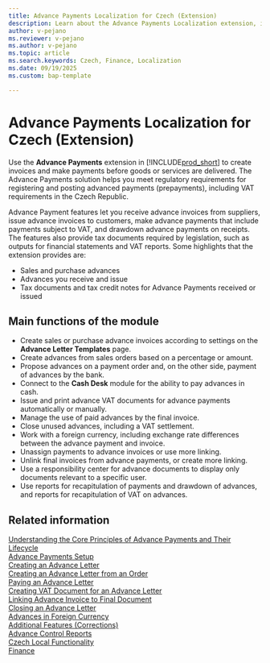 ```yaml
---
title: Advance Payments Localization for Czech (Extension) 
description: Learn about the Advance Payments Localization extension, including its features for managing advance invoices, payments, and VAT compliance.
author: v-pejano
ms.reviewer: v-pejano
ms.author: v-pejano
ms.topic: article
ms.search.keywords: Czech, Finance, Localization
ms.date: 09/19/2025
ms.custom: bap-template

---
```


# Advance Payments Localization for Czech (Extension)

Use the **Advance Payments** extension in [!INCLUDE[prod_short](../../includes/prod_short.md)] to create invoices and make payments before goods or services are delivered. The Advance Payments solution helps you meet regulatory requirements for registering and posting advanced payments (prepayments), including VAT requirements in the Czech Republic.

Advance Payment features let you receive advance invoices from suppliers, issue advance invoices to customers, make advance payments that include payments subject to VAT, and drawdown advance payments on receipts. The features also provide tax documents required by legislation, such as outputs for financial statements and VAT reports. Some highlights that the extension provides are:

- Sales and purchase advances
- Advances you receive and issue
- Tax documents and tax credit notes for Advance Payments received or issued

## Main functions of the module

- Create sales or purchase advance invoices according to settings on the **Advance Letter Templates** page.
- Create advances from sales orders based on a percentage or amount.
- Propose advances on a payment order and, on the other side, payment of advances by the bank.
- Connect to the **Cash Desk** module for the ability to pay advances in cash.
- Issue and print advance VAT documents for advance payments automatically or manually.
- Manage the use of paid advances by the final invoice.
- Close unused advances, including a VAT settlement.
- Work with a foreign currency, including exchange rate differences between the advance payment and invoice.
- Unassign payments to advance invoices or use more linking.
- Unlink final invoices from advance payments, or create more linking.
- Use a responsibility center for advance documents to display only documents relevant to a specific user.
- Use reports for recapitulation of payments and drawdown of advances, and reports for recapitulation of VAT on advances.

## Related information

[Understanding the Core Principles of Advance Payments and Their Lifecycle](adv-payments-principles.md)  
[Advance Payments Setup](adv-payments-how-to-setup-advance-payments.md)  
[Creating an Advance Letter](adv-payments-how-to-create-advance-invoice.md)  
[Creating an Advance Letter from an Order](adv-payments-how-to-create-invoice-from-order.md)  
[Paying an Advance Letter](adv-payments-how-to-pay-advance-payment.md)  
[Creating VAT Document for an Advance Letter](adv-payments-how-to-create-tax-document.md)  
[Linking Advance Invoice to Final Document](adv-payments-how-to-link-invoice.md)  
[Closing an Advance Letter](adv-payments-how-to-close-advance-payment.md)  
[Advances in Foreign Currency](adv-payments-foreign-currency.md)  
[Additional Features (Corrections)](adv-payments-additional-functions.md)  
[Advance Control Reports](adv-payments-check-reports.md)  
[Czech Local Functionality](czech-local-functionality.md)  
[Finance](../../finance.md)  
